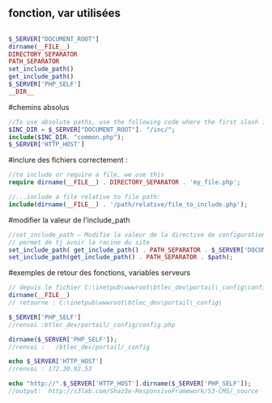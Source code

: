 ## fonction, var utilisées


```php

$_SERVER["DOCUMENT_ROOT"]
dirname(__FILE__)
DIRECTORY_SEPARATOR 
PATH_SEPARATOR
set_include_path()
get_include_path()
$_SERVER['PHP_SELF']
__DIR__
```




#chemins absolus


```php
//To use absolute paths, use the following code where the first slash indicates starting from the domain name:
$INC_DIR = $_SERVER["DOCUMENT_ROOT"]. "/inc/"; 
include($INC_DIR. "common.php"); 
$_SERVER['HTTP_HOST']
```

#inclure des fichiers correctement :


```php
//to include or require a file, we use this
require dirname(__FILE__) . DIRECTORY_SEPARATOR . 'my_file.php';

//...include a file relative to file path:
include(dirname(__FILE__) . '/path/relative/file_to_include.php');
```

#modifier la valeur de l'include_path

```php
//set_include_path — Modifie la valeur de la directive de configuration include_path
// permet de tj avoir la racine du site
set_include_path( get_include_path() . PATH_SEPARATOR . $_SERVER['DOCUMENT_ROOT'] ); 
set_include_path(get_include_path() . PATH_SEPARATOR . $path);
```

#exemples de retour des fonctions, variables serveurs


```php
// depuis le fichier C:\inetpub\wwwroot\btlec_dev\portail\_config\config.php
dirname(__FILE__)
// retourne : C:\inetpub\wwwroot\btlec_dev\portail\_config\

$_SERVER['PHP_SELF']
//renvoi :btlec_dev/portail/_config/config.php

dirname($_SERVER['PHP_SELF']);
//renvoi :   /btlec_dev/portail/_config

echo $_SERVER['HTTP_HOST'] 
//renvoi : 172.30.92.53

echo "http://".$_SERVER['HTTP_HOST'].dirname($_SERVER['PHP_SELF']);
//output:  http://s3lab.com/Shaz3e-ResponsiveFramework/S3-CMS/_source



```

